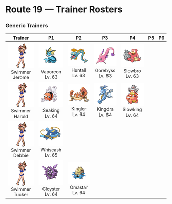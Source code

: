 # Route 19 — Trainer Rosters

### Generic Trainers

| Trainer | P1 | P2 | P3 | P4 | P5 | P6 |
|:-------:|:--:|:--:|:--:|:--:|:--:|:--:|
| ![Swimmer Jerome](../../assets/trainers/swimmer.png "Swimmer Jerome")<br>Swimmer Jerome | ![Vaporeon](../../assets/sprites/vaporeon/front.gif "When VAPOREON’s fins begin to vibrate, it is a sign that rain will come within a few hours.")<br>Vaporeon<br>Lv. 63 | ![Huntail](../../assets/sprites/huntail/front.gif "It lives deep in the pitch-dark sea. It attracts prey by moving its tail in mimicry of a small animal.")<br>Huntail<br>Lv. 63 | ![Gorebyss](../../assets/sprites/gorebyss/front.gif "Its pink body becomes more vivid with the rise of water temperatures in the springtime.")<br>Gorebyss<br>Lv. 63 | ![Slowbro](../../assets/sprites/slowbro/front.gif "If the tail-biting SHELLDER is thrown off in a harsh battle, it reverts to being an ordinary SLOWPOKE.")<br>Slowbro<br>Lv. 63 |
| ![Swimmer Harold](../../assets/trainers/swimmer.png "Swimmer Harold")<br>Swimmer Harold | ![Seaking](../../assets/sprites/seaking/front.gif "During spawning season, SEAKING gather from all over, causing rivers to appear a brilliant red.")<br>Seaking<br>Lv. 64 | ![Kingler](../../assets/sprites/kingler/front.gif "It can hardly lift its massive, overgrown pincer. The pincer’s size makes it difficult to aim properly.")<br>Kingler<br>Lv. 64 | ![Kingdra](../../assets/sprites/kingdra/front.gif "It is said that it usually hides in underwater caves. It can create whirlpools by yawning.")<br>Kingdra<br>Lv. 64 | ![Slowking](../../assets/sprites/slowking/front.gif "It has incredible intellect and intuition. Whatever the situation, it remains calm and collected.")<br>Slowking<br>Lv. 64 |
| ![Swimmer Debbie](../../assets/trainers/swimmer.png "Swimmer Debbie")<br>Swimmer Debbie | ![Whiscash](../../assets/sprites/whiscash/front.gif "It claims a large swamp to itself. If a foe comes near it, it sets off tremors by thrashing around.")<br>Whiscash<br>Lv. 65 |
| ![Swimmer Tucker](../../assets/trainers/swimmer.png "Swimmer Tucker")<br>Swimmer Tucker | ![Cloyster](../../assets/sprites/cloyster/front.gif "Once it slams its shell shut, it is impossible to open, even by those with superior strength.")<br>Cloyster<br>Lv. 64 | ![Omastar](../../assets/sprites/omastar/front.gif "Apparently, it cracked SHELLDER’s shell with its sharp fangs and sucked out the insides.")<br>Omastar<br>Lv. 64 |

